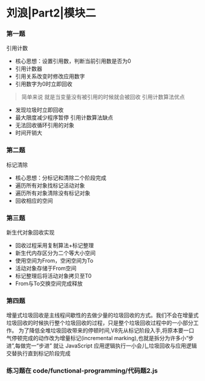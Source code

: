# 刘浪|Part2|模块二
### 第一题
引用计数
+ 核心思想：设置引用数，判断当前引用数是否为0
+ 引用计数器
+ 引用关系改变时修改应用数字
+ 引用数字为0时立即回收
> 简单来说 就是当变量没有被引用的时候就会被回收
引用计数算法优点
+ 发现垃圾时立即回收
+ 最大限度减少程序暂停
引用计数算法缺点
+ 无法回收循环引用的对象
+ 时间开销大

### 第二题
标记清除
+ 核心思想：分标记和清除二个阶段完成
+ 遍历所有对象找标记活动对象  
+ 遍历所有对象清除没有标记对象
+ 回收相应的空间

### 第三题
新生代对象回收实现
+ 回收过程采用复制算法+标记整理
+ 新生代内存区分为二个等大小空间
+ 使用空间为From，空闲空间为To
+ 活动对象存储于From空间
+ 标记整理后将活动对象拷贝至T0
+ From与To交换空间完成释放

### 第四题
增量式垃圾回收是主线程间歇性的去做少量的垃圾回收的方式。我们不会在增量式垃圾回收的时候执行整个垃圾回收的过程，只是整个垃圾回收过程中的一小部分工作。 为了降低全堆垃圾回收带来的停顿时间,V8先从标记阶段入手,将原本要一口气停顿完成的动作改为增量标记(incremental marking),也就是拆分为许多小“步进”,每做完一“步进” 就让 JavaScript 应用逻辑执行一小会儿,垃圾回收与应用逻辑交替执行直到标记阶段完成


### 练习题在 code/functional-programming/代码题2.js
